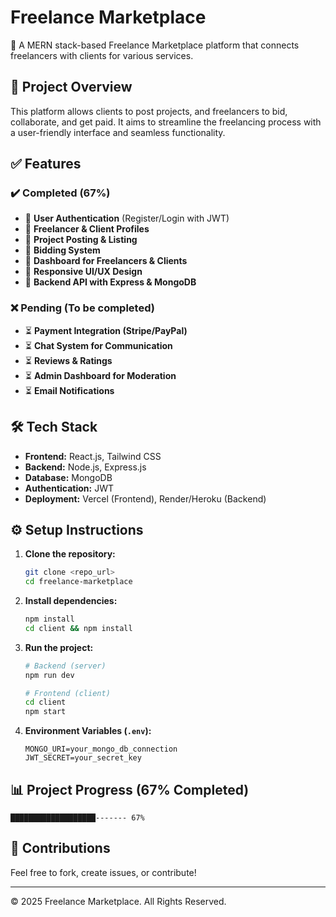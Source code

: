 # Freelance Marketplace

🚀 A MERN stack-based Freelance Marketplace platform that connects freelancers with clients for various services.

## 📌 Project Overview
This platform allows clients to post projects, and freelancers to bid, collaborate, and get paid. It aims to streamline the freelancing process with a user-friendly interface and seamless functionality.

## ✅ Features

### ✔️ Completed (67%)
- 🔹 **User Authentication** (Register/Login with JWT)
- 🔹 **Freelancer & Client Profiles**  
- 🔹 **Project Posting & Listing**  
- 🔹 **Bidding System**  
- 🔹 **Dashboard for Freelancers & Clients**  
- 🔹 **Responsive UI/UX Design**  
- 🔹 **Backend API with Express & MongoDB**  

### ❌ Pending (To be completed)
- ⏳ **Payment Integration (Stripe/PayPal)**
- ⏳ **Chat System for Communication**
- ⏳ **Reviews & Ratings**
- ⏳ **Admin Dashboard for Moderation**
- ⏳ **Email Notifications**

## 🛠️ Tech Stack
- **Frontend:** React.js, Tailwind CSS  
- **Backend:** Node.js, Express.js  
- **Database:** MongoDB  
- **Authentication:** JWT  
- **Deployment:** Vercel (Frontend), Render/Heroku (Backend)  

## ⚙️ Setup Instructions
1. **Clone the repository:**
   ```bash
   git clone <repo_url>
   cd freelance-marketplace
   ```

2. **Install dependencies:**
   ```bash
   npm install
   cd client && npm install
   ```

3. **Run the project:**
   ```bash
   # Backend (server)
   npm run dev

   # Frontend (client)
   cd client
   npm start
   ```

4. **Environment Variables (`.env`):**
   ```env
   MONGO_URI=your_mongo_db_connection
   JWT_SECRET=your_secret_key
   ```

## 📊 Project Progress (67% Completed)
```
███████████████████------- 67%
```

## 📌 Contributions
Feel free to fork, create issues, or contribute!

---
© 2025 Freelance Marketplace. All Rights Reserved.
